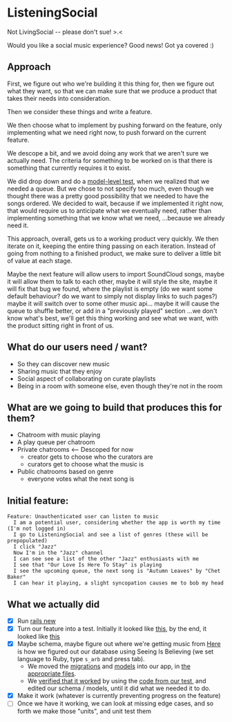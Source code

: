 ListeningSocial
===============

Not LivingSocial -- please don't sue! >.<

Would you like a social music experience? Good news! Got ya covered :)

Approach
--------

First, we figure out who we're building it this thing for,
then we figure out what they want, so that we can make sure
that we produce a product that takes their needs into consideration.

Then we consider these things and write a feature.

We then choose what to implement by pushing forward on the feature,
only implementing what we need right now, to push forward on the current feature.

We descope a bit, and we avoid doing any work that we aren't sure we actually need.
The criteria for something to be worked on is that there is something that currently
requires it to exist.

We did drop down and do a [model-level test](https://github.com/JoshCheek/listening_social/commit/fb03edb40536a48201d87ae5e4e52637779d359e),
when we realized that we needed a queue. But we chose to not specify too much,
even though we thought there was a pretty good possibility that we needed to have the songs ordered.
We decided to wait, because if we implemented it right now,
that would require us to anticipate what we eventually need,
rather than implementing something that we know what we need,
...because we already need it.

This approach, overall, gets us to a working product very quickly.
We then iterate on it, keeping the entire thing passing on each iteration.
Instead of going from nothing to a finished product,
we make sure to deliver a little bit of value at each stage.

Maybe the next feature will allow users to import SoundCloud songs,
maybe it will allow them to talk to each other,
maybe it will style the site,
maybe it will fix that bug we found, where the playlist is empty
(do we want some default behaviour? do we want to simply not display links to such pages?)
maybe it will switch over to some other music api...
maybe it will cause the queue to shuffle better, or add in a "previously played" section
...we don't know what's best, we'll get this thing working and see what we want,
with the product sitting right in front of us.


What do our users need / want?
------------------------------

* So they can discover new music
* Sharing music that they enjoy
* Social aspect of collaborating on curate playlists
* Being in a room with someone else, even though they're not in the room

What are we going to build that produces this for them?
-------------------------------------------------------

* Chatroom with music playing
* A play queue per chatroom
* Private chatrooms <-- Descoped for now
  * creator gets to choose who the curators are
  * curators get to choose what the music is
* Public chatrooms based on genre
  * everyone votes what the next song is

Initial feature:
----------------

```
Feature: Unauthenticated user can listen to music
  I am a potential user, considering whether the app is worth my time (I'm not logged in)
  I go to ListeningSocial and see a list of genres (these will be prepopulated)
  I click "Jazz"
  Now I'm in the "Jazz" channel
  I can see see a list of the other "Jazz" enthusiasts with me
  I see that "Our Love Is Here To Stay" is playing
  I see the upcoming queue, the next song is "Autumn Leaves" by "Chet Baker"
  I can hear it playing, a slight syncopation causes me to bob my head
```


What we actually did
--------------------

- [x] Run [rails new](https://github.com/JoshCheek/listening_social/commit/2ff3800f18069d4532d13597d0dc37e53f4c30fd)
- [x] Turn our feature into a test.
      Initially it looked like [this](https://github.com/JoshCheek/listening_social/commit/6c4620d4ad4bd19116e14abb758f0e2a0991c423),
      by the end, it looked like [this](https://github.com/JoshCheek/listening_social/blob/8661d5328e70f7aaebb1f3e8e72e11132cca46f2/spec/features/unauthenticated_users_can_listen_to_music_spec.rb#L3)
- [x] Maybe schema, maybe figure out where we're getting music from
      [Here](https://gist.github.com/JoshCheek/6a452bc4e39a9aea2088)
      is how we figured out our database using Seeing Is Believing
      (we set language to Ruby, type `s_arb` and press tab).
  * We moved the [migrations](https://gist.github.com/JoshCheek/6a452bc4e39a9aea2088#file-migrations_and_models-rb-L11)
    and [models](https://gist.github.com/JoshCheek/6a452bc4e39a9aea2088#file-migrations_and_models-rb-L28)
    into our app, in [the appropriate files](https://github.com/JoshCheek/listening_social/commit/b5d852c1dd5abdf40dde24f2f3c8063a341d35c7).
  * We [verified that it worked](https://gist.github.com/JoshCheek/6a452bc4e39a9aea2088#file-migrations_and_models-rb-L50)
    by using the [code from our test](https://github.com/JoshCheek/listening_social/commit/4447cee320d0b6afcb4a5fb596dd9a236eaefaa9),
    and edited our schema / models, until it did what we needed it to do.
- [x] Make it work (whatever is currently preventing progress on the feature)
- [ ] Once we have it working, we can look at missing edge cases, and so forth we make those "units", and unit test them
